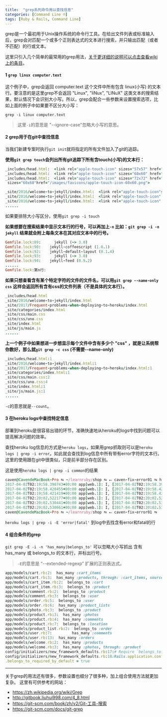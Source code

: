 ```yaml
---
title:  "grep系列命令用以查找信息"
categories: [Command Line ℗]
tags: [Ruby & Rails, Command Line]
---
```


grep是一个最初用于Unix操作系统的命令行工具。在给出文件列表或标准输入后，grep会对匹配一个或多个正则表达式的文本进行搜索，并只输出匹配（或者不匹配）的行或文本。


这里只引入几个简单的最常用的grep用法，[关于更详细的说明可以点击查看wiki上的条目](https://zh.wikipedia.org/wiki/Grep)。

#### 1 `grep linux computer.text`

这个例子中，grep会返回 computer.text 这个文件中所有包含 linux(小写) 的文本行。要注意的是这里grep不会返回 "Linux",  "liNux", "LINuX" 这类文本的搜索结果，默认情况下会识别大小写。所以，grep会配合一些参数来设置搜索选项，比如上面的例子中如果要不区分大小写：

`grep -i linux computer.text`
> 这里`-i`的意思是 "--ignore-case"忽略大小写的意思。

#### 2 grep用于在git中查找信息

当我们新建专案时执行`git init`就将指定的所有文件加入了git的追踪。

**使用`git grep touch`会列出所有git追踪下所有含touch(小写)的文本行：**

```ruby
_includes/head.html:  <link rel="apple-touch-icon" sizes="57x57" href="{{"images/favicons/apple-touch-icon-57x57.png" | prepend: site.baseurl }}">
_includes/head.html:  <link rel="apple-touch-icon" sizes="60x60" href="{{"images/favicons/apple-touch-icon-60x60.png" | prepend: site.baseurl }}">
_includes/head.html:  <link rel="apple-touch-icon" sizes="72x72" href="{{"images/favicons/apple-touch-icon-72x72.png" | prepend: site.baseurl }}">
 sizes="60x60"href="/images/favicons/apple-touch-icon-60x60.png">

_site/2016/welcome-to-jekyll/index.html:  <link rel="apple-touch-icon"sizes="76x76"href="/images/favicons/apple-touch-icon-76x76.png">
_site/2016/welcome-to-jekyll/index.html:  <link rel="apple-touch-icon" sizes="114x114" href="/images/favicons/apple-touch-icon-114x114.png">
_site/2016/welcome-to-jekyll/index.html:  <link rel="apple-touch-icon" sizes="120x120" href="/images/favicons/apple-touch-icon-120x120.png">
......
```

如果要排除大小写区分，使用`git grep -i touch`

**如果想要在搜索结果中显示文本行的行号，可以再加上`-n` 比如：`git grep -i -n jekyll` 结果就会附上每条文本在其对应文本中的行号。**

```ruby
Gemfile.lock:89:      jekyll (~> 3.0)
Gemfile.lock:90:    jekyll-coffeescript (1.0.1)
Gemfile.lock:92:    jekyll-default-layout (0.1.4)
Gemfile.lock:93:      jekyll (~> 3.0)
Gemfile.lock:94:    jekyll-feed (0.9.2)
......
Gemfile.lock:第n行:
```

**如果只想查看含有某个特定字符的文件的文件名，可以用`git grep --name-only css` 这样会返回所有含有css的文件列表（不是具体的文本行）。**

```ruby
_includes/head.html
_site/2016/welcome-to-jekyll/index.html
_site/2017/Frequent-problems-when-deploying-to-heroku/index.html
_site/categories/index.html
_site/css/main.css
_site/css/uno.css
_site/index.html
_site/js/main.js
......
```

**上一个例子中如果想进一步想显示每个文件中含有多少个 "css" ，就是让系统帮你数好，那么就`git grep -c css` (不需要--name-only)**

```ruby
_includes/head.html:1
_site/2016/welcome-to-jekyll/index.html:1
_site/2017/Frequent-problems-when-deploying-to-heroku/index.html:1
_site/categories/index.html:1
_site/css/main.css:2
_site/css/uno.css:4
_site/index.html:1
_site/js/main.js:1
......
```
`-c`的意思就是`--count`。

#### 3 在heroku logs中查找特定信息

部署到heroku是很容易出错的环节，准确快速地从heroku的logs中找到问题可以提高解决问题的效率。

查找heroku log信息的方式是`heroku logs`，如果用grep抓取则可以是`heroku logs | grep -i error`。如此就会查找到log信息中所有带有error字符的文本行。这里的使用跟在git中很类似，只是前半部分存在区别。

这是使用`heroku logs | grep -i common`的结果

```ruby
caven@CavendeMacBook-Pro ⮀ ~/learnruby/shop ⮀ ⭠ caven-fix-error01 ⮀ heroku logs | grep -i common
2017-04-02T02:19:58.390743+00:00 app[web.1]: I, [2017-04-02T02:19:58.390684 #4]  INFO -- : [74cc96c9-326e-4755-aaa4-08f135bcbd1a]   Rendered common/_flashes.html.erb (0.5ms)
2017-04-02T02:19:58.420455+00:00 app[web.1]: I, [2017-04-02T02:19:58.420407 #4]  INFO -- : [74cc96c9-326e-4755-aaa4-08f135bcbd1a]   Rendered common/_navbar.html.erb (29.3ms)
2017-04-02T02:19:58.421419+00:00 app[web.1]: I, [2017-04-02T02:19:58.421364 #4]  INFO -- : [74cc96c9-326e-4755-aaa4-08f135bcbd1a]   Rendered common/_footer.html.erb (0.4ms)
2017-04-02T02:20:02.522177+00:00 app[web.1]: I, [2017-04-02T02:20:02.522118 #4]  INFO -- : [183aff59-999c-4cbc-898a-7407a76b80fd]   Rendered common/_flashes.html.erb (0.1ms)
2017-04-02T02:20:02.530441+00:00 app[web.1]: I, [2017-04-02T02:20:02.530377 #4]  INFO -- : [183aff59-999c-4cbc-898a-7407a76b80fd]   Rendered common/_navbar.html.erb (8.1ms)
2017-04-02T02:20:02.530661+00:00 app[web.1]: I, [2017-04-02T02:20:02.530600 #4]  INFO -- : [183aff59-999c-4cbc-898a-7407a76b80fd]   Rendered common/_footer.html.erb (0.0ms)
caven@CavendeMacBook-Pro ⮀ ~/learnruby/shop ⮀ ⭠ caven-fix-error01 ⮀
```

`heroku logs | grep -i -E 'error|fatal'` 到log中去找含有error和fatal的行


#### 4 组合条件的grep

`git grep -E -i -n 'has_many|belongs_to'` 可以忽略大小写抓出 含有 has_many 或 belongs_to 的文本行，并标出行号。
> `-E`的意思是 “--extended-regexp” 扩展的正则表达式。

```ruby
app/models/cart.rb:2:  has_many :cart_items
app/models/cart.rb:3:  has_many :products, through: :cart_items, source: :product
app/models/cart_item.rb:2:  belongs_to :cart
app/models/cart_item.rb:3:  belongs_to :product
app/models/comment.rb:2:  belongs_to :product
app/models/comment.rb:3:  belongs_to :user
app/models/order.rb:5:  belongs_to :user
app/models/order.rb:6:  has_many :product_lists
app/models/photo.rb:3:  belongs_to :product
app/models/product.rb:3:  has_many :photos
app/models/product.rb:4:  has_many :comments
app/models/product.rb:7:  belongs_to :location
app/models/product_list.rb:2:  belongs_to :order
app/models/user.rb:7:         has_many :comments
app/models/user.rb:13:  has_many :orders
app/models/welcome.rb:2:  has_many :products
app/models/welcome.rb:3:  has_many :photos, through: :product
config/initializers/new_framework_defaults.rb:17:# Require `belongs_to` associations by default. Previous versions had false.
config/initializers/new_framework_defaults.rb:18:Rails.application.config.active_record
.belongs_to_required_by_default = true
```

---


关于grep的用法还有很多，参数设置也细分了很多种，加上组合使用方法就更加复杂。
这里有可供参考的网站：

* https://zh.wikipedia.org/wiki/Grep
* http://gitbook.liuhui998.com/4_8.html
* https://git-scm.com/book/zh/v2/Git-工具-搜索
* https://git-scm.com/docs/git-grep
